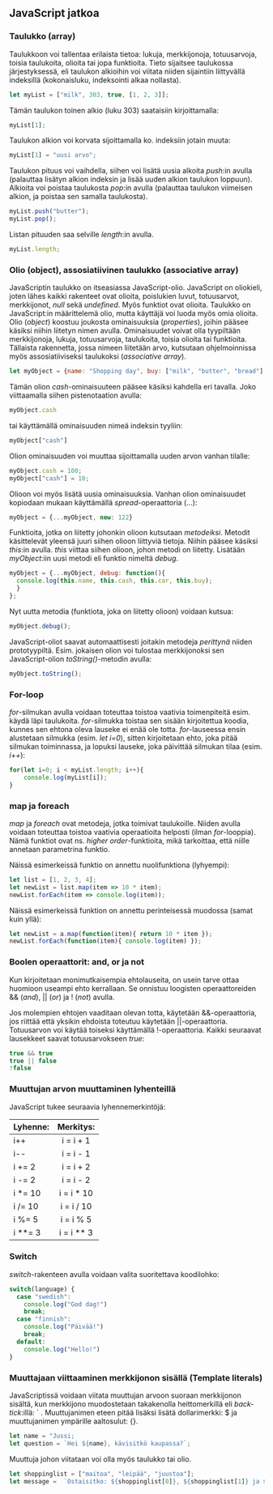 ## JavaScript jatkoa

### Taulukko (array)

Taulukkoon voi tallentaa erilaista tietoa: lukuja, merkkijonoja, totuusarvoja, toisia taulukoita, olioita tai jopa funktioita. Tieto sijaitsee taulukossa järjestyksessä, eli taulukon alkioihin voi viitata niiden sijaintiin liittyvällä indeksillä (kokonaisluku, indeksointi alkaa nollasta).

```js
let myList = ["milk", 303, true, [1, 2, 3]];
```

Tämän taulukon toinen alkio (luku 303) saataisiin kirjoittamalla:

```js
myList[1];
```

Taulukon alkion voi korvata sijoittamalla ko. indeksiin jotain muuta:

```js
myList[1] = "uusi arvo";
```

Taulukon pituus voi vaihdella, siihen voi lisätä uusia alkoita *push*:in avulla (palauttaa lisätyn alkion indeksin ja lisää uuden alkion taulukon loppuun). Alkioita voi poistaa taulukosta *pop*:in avulla (palauttaa taulukon viimeisen alkion, ja poistaa sen samalla taulukosta).

```js
myList.push("butter");
myList.pop();
```

Listan pituuden saa selville *length*:in avulla.

```js
myList.length;
```

### Olio (object), assosiatiivinen taulukko (associative array)

JavaScriptin taulukko on itseasiassa JavaScript-olio. JavaScript on oliokieli, joten lähes kaikki rakenteet ovat olioita, poislukien luvut, totuusarvot, merkkijonot, *null* sekä *undefined*. Myös funktiot ovat olioita. Taulukko on JavaScript:in määrittelemä olio, mutta käyttäjä voi luoda myös omia olioita. Olio (*object*) koostuu joukosta ominaisuuksia (*properties*), joihin pääsee käsiksi niihin liitetyn nimen avulla. Ominaisuudet voivat olla tyypiltään merkkijonoja, lukuja, totuusarvoja, taulukoita, toisia olioita tai funktioita. Tällaista rakennetta, jossa nimeen liitetään arvo, kutsutaan ohjelmoinnissa myös assosiatiiviseksi taulukoksi (*associative array*).

```js
let myObject = {name: "Shopping day", buy: ["milk", "butter", "bread"], car: true, cash: 150}
```

Tämän olion *cash*-ominaisuuteen pääsee käsiksi kahdella eri tavalla. Joko viittaamalla siihen pistenotaation avulla:

```js
myObject.cash
```

tai käyttämällä ominaisuuden nimeä indeksin tyyliin:

```js
myObject["cash"]
```

Olion ominaisuuden voi muuttaa sijoittamalla uuden arvon vanhan tilalle:

```js
myObject.cash = 100;
myObject["cash"] = 10;
```

Olioon voi myös lisätä uusia ominaisuuksia. Vanhan olion ominaisuudet kopiodaan mukaan käyttämällä *spread*-operaattoria (...):

```js
myObject = {...myObject, new: 122}
```

Funktioita, jotka on liitetty johonkin olioon kutsutaan *metodeiksi*. Metodit käsittelevät yleensä juuri siihen olioon liittyviä tietoja. Niihin pääsee käsiksi *this*:in avulla. *this* viittaa siihen olioon, johon metodi on liitetty. Lisätään *myObject*:iin uusi metodi eli funktio nimeltä *debug*.

```js
myObject = {...myObject, debug: function(){
  console.log(this.name, this.cash, this.car, this.buy);
  }
};
```

Nyt uutta metodia (funktiota, joka on liitetty olioon) voidaan kutsua:

```js
myObject.debug();
```

JavaScript-oliot saavat automaattisesti joitakin metodeja *perittynä* niiden prototyypiltä. Esim. jokaisen olion voi tulostaa merkkijonoksi sen JavaScript-olion *toString()*-metodin avulla:

```js
myObject.toString();
```

### For-loop

*for*-silmukan avulla voidaan toteuttaa toistoa vaativia toimenpiteitä esim. käydä läpi taulukoita. *for*-silmukka toistaa sen sisään kirjoitettua koodia, kunnes sen ehtona oleva lauseke ei enää ole totta. *for*-lauseessa ensin alustetaan silmukka (esim. *let i=0*), sitten kirjoitetaan ehto, joka pitää silmukan toiminnassa, ja lopuksi lauseke, joka päivittää silmukan tilaa (esim. *i++*):

```js
for(let i=0; i < myList.length; i++){
    console.log(myList[i]);
}
```

### map ja foreach

*map* ja *foreach* ovat metodeja, jotka toimivat taulukoille. Niiden avulla voidaan toteuttaa toistoa vaativia operaatioita helposti (ilman *for*-looppia). Nämä funktiot ovat ns. *higher order*-funktioita, mikä tarkoittaa, että niille annetaan parametrina funktio.

Näissä esimerkeissä funktio on annettu nuolifunktiona (lyhyempi):

```js
let list = [1, 2, 3, 4];
let newList = list.map(item => 10 * item);
newList.forEach(item => console.log(item));
```

Näissä esimerkeissä funktion on annettu perinteisessä muodossa (samat kuin yllä):

```js
let newList = a.map(function(item){ return 10 * item });
newList.forEach(function(item){ console.log(item) });
```

### Boolen operaattorit: and, or ja not

Kun kirjoitetaan monimutkaisempia ehtolauseita, on usein tarve ottaa huomioon useampi ehto kerrallaan. Se onnistuu loogisten operaattoreiden && (*and*), \|\| (*or*) ja ! (*not*) avulla.

Jos molempien ehtojen vaaditaan olevan totta, käytetään &&-operaattoria, jos riittää että yksikin ehdoista toteutuu käytetään \|\|-operaattoria. Totuusarvon voi käytää toiseksi käyttämällä !-operaattoria. Kaikki seuraavat lausekkeet saavat totuusarvokseen *true*:

```js
true && true
true || false
!false
```

### Muuttujan arvon muuttaminen lyhenteillä

JavaScript tukee seuraavia lyhennemerkintöjä:

| Lyhenne:    | Merkitys:  |
| ------------- |:-------------:|
| i++  | i = i + 1 |
| i--  | i = i - 1 |
| i += 2 | i = i + 2 |
| i -= 2 | i = i - 2 |
| i *= 10 | i = i * 10 |
| i /= 10 | i = i / 10 |
| i %= 5 | i = i % 5 |
| i **= 3 | i = i ** 3 |

### Switch

*switch*-rakenteen avulla voidaan valita suoritettava koodilohko:

```js
switch(language) {
  case "swedish":
    console.log("God dag!")
    break;
  case "finnish":
    console.log("Päivää!")
    break;
  default:
    console.log("Hello!")
}
```

### Muuttajaan viittaaminen merkkijonon sisällä (Template literals)

JavaScriptissä voidaan viitata muuttujan arvoon suoraan merkkijonon sisältä, kun merkkijono muodostetaan takakenolla heittomerkillä eli *back-tick*:illä: ` . Muuttujanimen eteen pitää lisäksi lisätä dollarimerkki: $ ja muuttujanimen ympärille aaltosulut: {}.

```js
let name = "Jussi;
let question = `Hei ${name}, kävisitkö kaupassa?`;
```

Muuttuja johon viitataan voi olla myös taulukko tai olio.

```js
let shoppinglist = ["maitoa", "leipää", "juustoa"];
let message =  `Ostaisitko: ${shoppinglist[0]}, ${shoppinglist[1]} ja ${shoppinglist[2]}?`;
```
